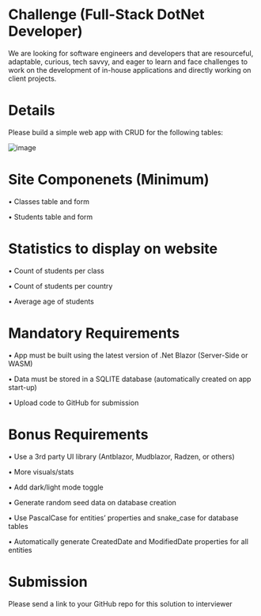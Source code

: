 # Challenge (Full-Stack DotNet Developer)
We are looking for software engineers and developers that are resourceful, adaptable, curious, tech savvy, and eager to learn and face challenges to work on the development of in-house applications and directly working on client projects.

# Details
Please build a simple web app with CRUD for the following tables:

![image](https://user-images.githubusercontent.com/71645462/139626325-c8ae8e6e-4013-4048-9147-b72f38ef318e.png)

# Site Componenets (Minimum)
•	Classes table and form

•	Students table and form

# Statistics to display on website
•	Count of students per class

•	Count of students per country

•	Average age of students

# Mandatory Requirements
•	App must be built using the latest version of .Net Blazor (Server-Side or WASM)

•	Data must be stored in a SQLITE database (automatically created on app start-up)

•	Upload code to GitHub for submission

# Bonus Requirements
•	Use a 3rd party UI library (Antblazor, Mudblazor, Radzen, or others)

•	More visuals/stats

•	Add dark/light mode toggle

•	Generate random seed data on database creation

•	Use PascalCase for entities’ properties and snake_case for database tables

•	Automatically generate CreatedDate and ModifiedDate properties for all entities

# Submission
Please send a link to your GitHub repo for this solution to interviewer
